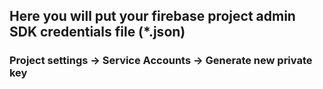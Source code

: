 ## Here you will put your firebase project admin SDK credentials file (*.json)
### Project settings -> Service Accounts -> Generate new private key